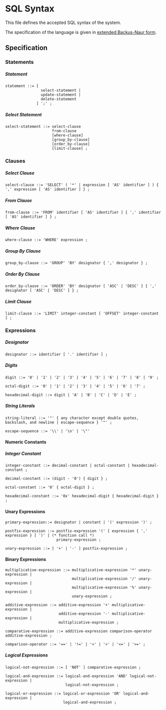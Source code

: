 # SQL Syntax

This file defines the accepted SQL syntax of the system.

The specification of the language is given in [extended Backus-Naur
form](https://en.wikipedia.org/wiki/Extended_Backus%E2%80%93Naur_form).

## Specification

### Statements

##### Statement
```ebnf
statement ::= [
                select-statement |
                update-statement |
                delete-statement
              ] ';' ;
```

##### Select Statement
```ebnf
select-statement ::= select-clause
                     from-clause
                     [where-clause]
                     [group_by-clause]
                     [order_by-clause]
                     [limit-clause] ;
```

### Clauses

##### Select Clause
```ebnf
select-clause ::= 'SELECT' ( '*' | expression [ 'AS' identifier ] ) { ',' expression [ 'AS' identifier ] } ;
```

##### From Clause
```ebnf
from-clause ::= 'FROM' identifier [ 'AS' identifier ] { ',' identifier [ 'AS' identifier ] } ;
```

##### Where Clause
```ebnf
where-clause ::= 'WHERE' expression ;
```

##### Group By Clause
```ebnf
group_by-clause ::= 'GROUP' 'BY' designator { ',' designator } ;
```

##### Order By Clause
```ebnf
order_by-clause ::= 'ORDER' 'BY' designator [ 'ASC' | 'DESC' ] { ',' designator [ 'ASC' | 'DESC' ] } ;
```

##### Limit Clause
```ebnf
limit-clause ::= 'LIMIT' integer-constant [ 'OFFSET' integer-constant ] ;
```

### Expressions

##### Designator
```ebnf
designator ::= identifier [ '.' identifier ] ;
```

##### Digits
```ebnf
digit ::= '0' | '1' | '2' | '3' | '4' | '5' | '6' | '7' | '8' | '9' ;

octal-digit ::= '0' | '1' | '2' | '3' | '4' | '5' | '6' | '7' ;

hexadecimal-digit ::= digit | 'A' | 'B' | 'C' | 'D' | 'E' ;
```

##### String Literals
```ebnf
string-literal ::= '"' { any character except double quotes, backslash, and newline | escape-sequence } '"' ;

escape-sequence ::= '\\' | '\n' | '\"'
```

#### Numeric Constants

##### Integer Constant
```ebnf
integer-constant ::= decimal-constant | octal-constant | hexadecimal-constant ;

decimal-constant ::= (digit - '0') { digit } ;

octal-constant ::= '0' { octal-digit } ;

hexadecimal-constant ::= '0x' hexadecimal-digit { hexadecimal-digit } ;
```

#### Unary Expressions
```ebnf
primary-expression::= designator | constant | '(' expression ')' ;

postfix-expression ::= postfix-expression '(' [ expression { ',' expression } ] ')' | (* function call *)
                       primary-expression ;

unary-expression ::= [ '+' | '-' ] postfix-expression ;
```

#### Binary Expressions
```ebnf
multiplicative-expression ::= multiplicative-expression '*' unary-expression |
                              multiplicative-expression '/' unary-expression |
                              multiplicative-expression '%' unary-expression |
                              unary-expression ;

additive-expression ::= additive-expression '+' multiplicative-expression |
                        additive-expression '-' multiplicative-expression |
                        multiplicative-expression ;

comparative-expression ::= additive-expression comparison-operator additive-expression ;

comparison-operator ::= '==' | '!=' | '<' | '>' | '<=' | '>=' ;
```

##### Logical Expressions
```ebnf
logical-not-expression ::= [ 'NOT' ] comparative-expression ;

logical-and-expression ::= logical-and-expression 'AND' logical-not-expression |
                           logical-not-expression ;

logical-or-expression ::= logical-or-expression 'OR' logical-and-expression |
                          logical-and-expression ;
```
